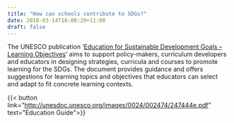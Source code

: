 ```yaml
---
title: "How can schools contribute to SDGs?"
date: 2018-03-14T16:00:29+11:00
draft: false
---
```



The UNESCO publication ‘[Education for Sustainable Development Goals – Learning Objectives](http://unesdoc.unesco.org/images/0024/002474/247444e.pdf)’ aims to support policy-makers, curriculum developers and educators in designing strategies, curricula and courses to promote learning for the SDGs. The document provides guidance and offers suggestions for learning topics and objectives that educators can select and adapt to fit concrete learning contexts.

{{< button link="http://unesdoc.unesco.org/images/0024/002474/247444e.pdf" text="Education Guide">}}